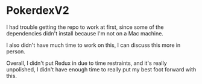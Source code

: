 # PokerdexV2

I had trouble getting the repo to work at first, since some of the dependencies didn't install because I'm not on a Mac machine.

I also didn't have much time to work on this, I can discuss this more in person.

Overall, I didn't put Redux in due to time restraints, and it's really unpolished, I didn't have enough time to really put my best foot forward with this.